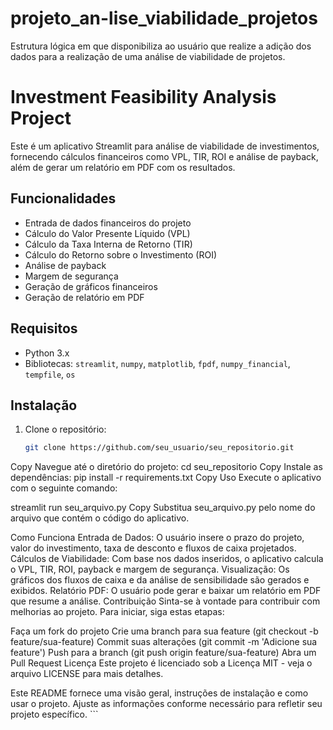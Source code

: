 # projeto_an-lise_viabilidade_projetos
Estrutura lógica em que disponibiliza ao usuário que realize a adição dos dados para a realização de uma análise de viabilidade de projetos.

# Investment Feasibility Analysis Project

Este é um aplicativo Streamlit para análise de viabilidade de investimentos, fornecendo cálculos financeiros como VPL, TIR, ROI e análise de payback, além de gerar um relatório em PDF com os resultados.

## Funcionalidades

- Entrada de dados financeiros do projeto
- Cálculo do Valor Presente Líquido (VPL)
- Cálculo da Taxa Interna de Retorno (TIR)
- Cálculo do Retorno sobre o Investimento (ROI)
- Análise de payback
- Margem de segurança
- Geração de gráficos financeiros
- Geração de relatório em PDF

## Requisitos

- Python 3.x
- Bibliotecas: `streamlit`, `numpy`, `matplotlib`, `fpdf`, `numpy_financial`, `tempfile`, `os`

## Instalação

1. Clone o repositório:
   ```bash
   git clone https://github.com/seu_usuario/seu_repositorio.git
Copy
Navegue até o diretório do projeto:
cd seu_repositorio
Copy
Instale as dependências:
pip install -r requirements.txt
Copy
Uso
Execute o aplicativo com o seguinte comando:

streamlit run seu_arquivo.py
Copy
Substitua seu_arquivo.py pelo nome do arquivo que contém o código do aplicativo.

Como Funciona
Entrada de Dados: O usuário insere o prazo do projeto, valor do investimento, taxa de desconto e fluxos de caixa projetados.
Cálculos de Viabilidade: Com base nos dados inseridos, o aplicativo calcula o VPL, TIR, ROI, payback e margem de segurança.
Visualização: Os gráficos dos fluxos de caixa e da análise de sensibilidade são gerados e exibidos.
Relatório PDF: O usuário pode gerar e baixar um relatório em PDF que resume a análise.
Contribuição
Sinta-se à vontade para contribuir com melhorias ao projeto. Para iniciar, siga estas etapas:

Faça um fork do projeto
Crie uma branch para sua feature (git checkout -b feature/sua-feature)
Commit suas alterações (git commit -m 'Adicione sua feature')
Push para a branch (git push origin feature/sua-feature)
Abra um Pull Request
Licença
Este projeto é licenciado sob a Licença MIT - veja o arquivo LICENSE para mais detalhes.

Este README fornece uma visão geral, instruções de instalação e como usar o projeto. Ajuste as informações conforme necessário para refletir seu projeto específico. ```
